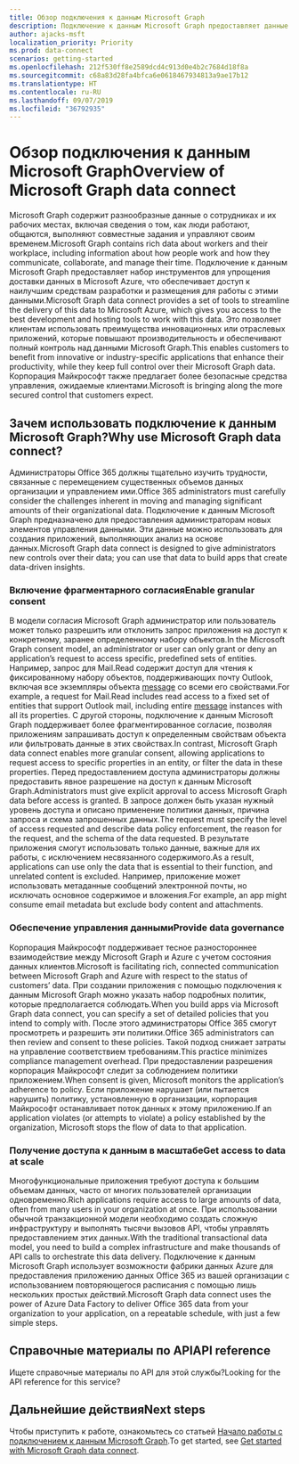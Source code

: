 ```yaml
---
title: Обзор подключения к данным Microsoft Graph
description: Подключение к данным Microsoft Graph предоставляет данные Office 365 в Microsoft Azure, что обеспечивает доступ к наилучшим средствам разработки и размещения для работы с этими данными.
author: ajacks-msft
localization_priority: Priority
ms.prod: data-connect
scenarios: getting-started
ms.openlocfilehash: 212f530ff8e2589dcd4c913d0e4b2c7684d18f8a
ms.sourcegitcommit: c68a83d28fa4bfca6e0618467934813a9ae17b12
ms.translationtype: HT
ms.contentlocale: ru-RU
ms.lasthandoff: 09/07/2019
ms.locfileid: "36792935"
---
```

# <a name="overview-of-microsoft-graph-data-connect"></a><span data-ttu-id="9614b-103">Обзор подключения к данным Microsoft Graph</span><span class="sxs-lookup"><span data-stu-id="9614b-103">Overview of Microsoft Graph data connect</span></span>
<span data-ttu-id="9614b-104">Microsoft Graph содержит разнообразные данные о сотрудниках и их рабочих местах, включая сведения о том, как люди работают, общаются, выполняют совместные задания и управляют своим временем.</span><span class="sxs-lookup"><span data-stu-id="9614b-104">Microsoft Graph contains rich data about workers and their workplace, including information about how people work and how they communicate, collaborate, and manage their time.</span></span> <span data-ttu-id="9614b-105">Подключение к данным Microsoft Graph предоставляет набор инструментов для упрощения доставки данных в Microsoft Azure, что обеспечивает доступ к наилучшим средствам разработки и размещения для работы с этими данными.</span><span class="sxs-lookup"><span data-stu-id="9614b-105">Microsoft Graph data connect provides a set of tools to streamline the delivery of this data to Microsoft Azure, which gives you access to the best development and hosting tools to work with this data.</span></span> <span data-ttu-id="9614b-106">Это позволяет клиентам использовать преимущества инновационных или отраслевых приложений, которые повышают производительность и обеспечивают полный контроль над данными Microsoft Graph.</span><span class="sxs-lookup"><span data-stu-id="9614b-106">This enables customers to benefit from innovative or industry-specific applications that enhance their productivity, while they keep full control over their Microsoft Graph data.</span></span> <span data-ttu-id="9614b-107">Корпорация Майкрософт также предлагает более безопасные средства управления, ожидаемые клиентами.</span><span class="sxs-lookup"><span data-stu-id="9614b-107">Microsoft is bringing along the more secured control that customers expect.</span></span>

## <a name="why-use-microsoft-graph-data-connect"></a><span data-ttu-id="9614b-108">Зачем использовать подключение к данным Microsoft Graph?</span><span class="sxs-lookup"><span data-stu-id="9614b-108">Why use Microsoft Graph data connect?</span></span>
<span data-ttu-id="9614b-109">Администраторы Office 365 должны тщательно изучить трудности, связанные с перемещением существенных объемов данных организации и управлением ими.</span><span class="sxs-lookup"><span data-stu-id="9614b-109">Office 365 administrators must carefully consider the challenges inherent in moving and managing significant amounts of their organizational data.</span></span> <span data-ttu-id="9614b-110">Подключение к данным Microsoft Graph предназначено для предоставления администраторам новых элементов управления данными. Эти данные можно использовать для создания приложений, выполняющих анализ на основе данных.</span><span class="sxs-lookup"><span data-stu-id="9614b-110">Microsoft Graph data connect is designed to give administrators new controls over their data; you can use that data to build apps that create data-driven insights.</span></span> 

### <a name="enable-granular-consent"></a><span data-ttu-id="9614b-111">Включение фрагментарного согласия</span><span class="sxs-lookup"><span data-stu-id="9614b-111">Enable granular consent</span></span>

<span data-ttu-id="9614b-112">В модели согласия Microsoft Graph администратор или пользователь может только разрешить или отклонить запрос приложения на доступ к конкретному, заранее определенному набору объектов.</span><span class="sxs-lookup"><span data-stu-id="9614b-112">In the Microsoft Graph consent model, an administrator or user can only grant or deny an application’s request to access specific, predefined sets of entities.</span></span> <span data-ttu-id="9614b-113">Например, запрос для Mail.Read содержит доступ для чтения к фиксированному набору объектов, поддерживающих почту Outlook, включая все экземпляры объекта [message](/graph/api/resources/message?view=graph-rest-1.0) со всеми его свойствами.</span><span class="sxs-lookup"><span data-stu-id="9614b-113">For example, a request for Mail.Read includes read access to a fixed set of entities that support Outlook mail, including entire [message](/graph/api/resources/message?view=graph-rest-1.0) instances with all its properties.</span></span> <span data-ttu-id="9614b-114">С другой стороны, подключение к данным Microsoft Graph поддерживает более фрагментированное согласие, позволяя приложениям запрашивать доступ к определенным свойствам объекта или фильтровать данные в этих свойствах.</span><span class="sxs-lookup"><span data-stu-id="9614b-114">In contrast, Microsoft Graph data connect enables more granular consent, allowing applications to request access to specific properties in an entity, or filter the data in these properties.</span></span> <span data-ttu-id="9614b-115">Перед предоставлением доступа администраторы должны предоставить явное разрешение на доступ к данным Microsoft Graph.</span><span class="sxs-lookup"><span data-stu-id="9614b-115">Administrators must give explicit approval to access Microsoft Graph data before access is granted.</span></span> <span data-ttu-id="9614b-116">В запросе должен быть указан нужный уровень доступа и описано применение политики данных, причина запроса и схема запрошенных данных.</span><span class="sxs-lookup"><span data-stu-id="9614b-116">The request must specify the level of access requested and describe data policy enforcement, the reason for the request, and the schema of the data requested.</span></span> <span data-ttu-id="9614b-117">В результате приложения смогут использовать только данные, важные для их работы, с исключением несвязанного содержимого.</span><span class="sxs-lookup"><span data-stu-id="9614b-117">As a result, applications can use only the data that is essential to their function, and unrelated content is excluded.</span></span> <span data-ttu-id="9614b-118">Например, приложение может использовать метаданные сообщений электронной почты, но исключать основное содержимое и вложения.</span><span class="sxs-lookup"><span data-stu-id="9614b-118">For example, an app might consume email metadata but exclude body content and attachments.</span></span> 

### <a name="provide-data-governance"></a><span data-ttu-id="9614b-119">Обеспечение управления данными</span><span class="sxs-lookup"><span data-stu-id="9614b-119">Provide data governance</span></span>
<span data-ttu-id="9614b-120">Корпорация Майкрософт поддерживает тесное разностороннее взаимодействие между Microsoft Graph и Azure с учетом состояния данных клиентов.</span><span class="sxs-lookup"><span data-stu-id="9614b-120">Microsoft is facilitating rich, connected communication between Microsoft Graph and Azure with respect to the status of customers’ data.</span></span> <span data-ttu-id="9614b-121">При создании приложения с помощью подключения к данным Microsoft Graph можно указать набор подробных политик, которые предполагается соблюдать.</span><span class="sxs-lookup"><span data-stu-id="9614b-121">When you build apps via Microsoft Graph data connect, you can specify a set of detailed policies that you intend to comply with.</span></span> <span data-ttu-id="9614b-122">После этого администраторы Office 365 смогут просмотреть и разрешить эти политики.</span><span class="sxs-lookup"><span data-stu-id="9614b-122">Office 365 administrators can then review and consent to these policies.</span></span> <span data-ttu-id="9614b-123">Такой подход снижает затраты на управление соответствием требованиям.</span><span class="sxs-lookup"><span data-stu-id="9614b-123">This practice minimizes compliance management overhead.</span></span> <span data-ttu-id="9614b-124">При предоставлении разрешения корпорация Майкрософт следит за соблюдением политики приложением.</span><span class="sxs-lookup"><span data-stu-id="9614b-124">When consent is given, Microsoft monitors the application’s adherence to policy.</span></span> <span data-ttu-id="9614b-125">Если приложение нарушает (или пытается нарушить) политику, установленную в организации, корпорация Майкрософт останавливает поток данных к этому приложению.</span><span class="sxs-lookup"><span data-stu-id="9614b-125">If an application violates (or attempts to violate) a policy established by the organization, Microsoft stops the flow of data to that application.</span></span> 

### <a name="get-access-to-data-at-scale"></a><span data-ttu-id="9614b-126">Получение доступа к данным в масштабе</span><span class="sxs-lookup"><span data-stu-id="9614b-126">Get access to data at scale</span></span>
<span data-ttu-id="9614b-127">Многофункциональные приложения требуют доступа к большим объемам данных, часто от многих пользователей организации одновременно.</span><span class="sxs-lookup"><span data-stu-id="9614b-127">Rich applications require access to large amounts of data, often from many users in your organization at once.</span></span> <span data-ttu-id="9614b-128">При использовании обычной транзакционной модели необходимо создать сложную инфраструктуру и выполнять тысячи вызовов API, чтобы управлять предоставлением этих данных.</span><span class="sxs-lookup"><span data-stu-id="9614b-128">With the traditional transactional data model, you need to build a complex infrastructure and make thousands of API calls to orchestrate this data delivery.</span></span> <span data-ttu-id="9614b-129">Подключение к данным Microsoft Graph использует возможности фабрики данных Azure для предоставления приложению данных Office 365 из вашей организации с использованием повторяющегося расписания с помощью лишь нескольких простых действий.</span><span class="sxs-lookup"><span data-stu-id="9614b-129">Microsoft Graph data connect uses the power of Azure Data Factory to deliver Office 365 data from your organization to your application, on a repeatable schedule, with just a few simple steps.</span></span>

## <a name="api-reference"></a><span data-ttu-id="9614b-130">Справочные материалы по API</span><span class="sxs-lookup"><span data-stu-id="9614b-130">API reference</span></span>
<span data-ttu-id="9614b-131">Ищете справочные материалы по API для этой службы?</span><span class="sxs-lookup"><span data-stu-id="9614b-131">Looking for the API reference for this service?</span></span>

## <a name="next-steps"></a><span data-ttu-id="9614b-132">Дальнейшие действия</span><span class="sxs-lookup"><span data-stu-id="9614b-132">Next steps</span></span>
<span data-ttu-id="9614b-133">Чтобы приступить к работе, ознакомьтесь со статьей [Начало работы с подключением к данным Microsoft Graph](data-connect-get-started.md).</span><span class="sxs-lookup"><span data-stu-id="9614b-133">To get started, see [Get started with Microsoft Graph data connect](data-connect-get-started.md).</span></span>
